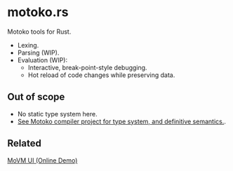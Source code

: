 # motoko.rs

Motoko tools for Rust.

- Lexing.
- Parsing (WIP).
- Evaluation (WIP):
  - Interactive, break-point-style debugging.
  - Hot reload of code changes while preserving data.

## Out of scope

 - No static type system here. 
 - [See Motoko compiler project for type system, and definitive semantics.](https://github.com/dfinity/motoko).


## Related

[MoVM UI (Online Demo)](https://mo-vm.netlify.app/)
